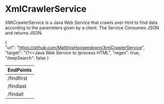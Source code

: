 # XmlCrawlerService
XMlCrawlerService is a Java Web Service that crawls over html to find data according to the parameters given by a client. The Service Consumes JSON and returns JSON.

{    
    "url": "https://github.com/MatthijsHoogendoorn/XmlCrawlerService",
    "target": "(?<=Java Web Service to )process HTML",
    "regex": true,
    "deepSearch": false
}


|    EndPoints   |
|----------------|
| /findfirst       |
| /findlast       |
| /findall        |
